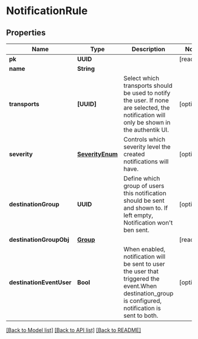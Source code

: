 # NotificationRule

## Properties
Name | Type | Description | Notes
------------ | ------------- | ------------- | -------------
**pk** | **UUID** |  | [readonly] 
**name** | **String** |  | 
**transports** | **[UUID]** | Select which transports should be used to notify the user. If none are selected, the notification will only be shown in the authentik UI. | [optional] 
**severity** | [**SeverityEnum**](SeverityEnum.md) | Controls which severity level the created notifications will have. | [optional] 
**destinationGroup** | **UUID** | Define which group of users this notification should be sent and shown to. If left empty, Notification won&#39;t ben sent. | [optional] 
**destinationGroupObj** | [**Group**](Group.md) |  | [readonly] 
**destinationEventUser** | **Bool** | When enabled, notification will be sent to user the user that triggered the event.When destination_group is configured, notification is sent to both. | [optional] 

[[Back to Model list]](../README.md#documentation-for-models) [[Back to API list]](../README.md#documentation-for-api-endpoints) [[Back to README]](../README.md)


